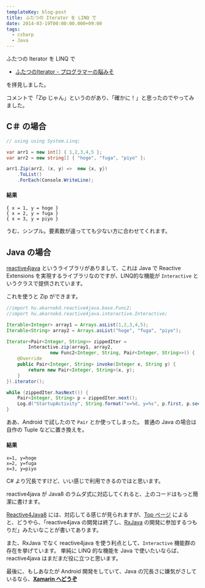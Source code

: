 ```yaml
---
templateKey: blog-post
title: ふたつの Iterator を LINQ で
date: 2014-03-19T00:00:00.000+09:00
tags:
  - csharp
  - Java
---
```

ふたつの Iterator を LINQ で

* [ふたつのIterator - プログラマーの脳みそ](http://d.hatena.ne.jp/Nagise/20140315/1394884271)

を拝見しました。
<!--more-->
コメントで「Zip じゃん」というのがあり、「確かに！」と思ったのでやってみました。

## C＃ の場合

```csharp
// using using System.Linq;

var arr1 = new int[] { 1,2,3,4,5 };
var arr2 = new string[] { "hoge", "fuga", "piyo" };

arr1.Zip(arr2, (x, y) =>  new {x, y})
    .ToList()
    .ForEach(Console.WriteLine);
```

#### 結果

```
{ x = 1, y = hoge }
{ x = 2, y = fuga }
{ x = 3, y = piyo }
```

うむ、シンプル。要素数が違ってても少ない方に合わせてくれます。

## Java の場合

[reactive4java](https://code.google.com/p/reactive4java/) というライブラリがありまして、これは Java で Reactive Extensions を実現するライブラリなのですが、LINQ的な機能が ``Interactive`` というクラスで提供されています。

これを使うと Zip ができます。

```java
//import hu.akarnokd.reactive4java.base.Func2;
//import hu.akarnokd.reactive4java.interactive.Interactive;

Iterable<Integer> array1 = Arrays.asList(1,2,3,4,5);
Iterable<String> array2 = Arrays.asList("hoge", "fuga", "piyo");

Iterator<Pair<Integer, String>> zippedIter = 
		Interactive.zip(array1, array2, 
				new Func2<Integer, String, Pair<Integer, String>>() {
	@Override
	public Pair<Integer, String> invoke(Integer x, String y) {
		return new Pair<Integer, String>(x, y);
	}
}).iterator();

while (zippedIter.hasNext()) {
	Pair<Integer, String> p = zippedIter.next();
	Log.d("StartupActivity", String.format("x=%d, y=%s", p.first, p.second));
}
```

ああ、Android で試したので ``Pair`` とか使ってしまった。
普通の Java の場合は自作の Tuple などに置き換えを。

#### 結果

```
x=1, y=hoge 
x=2, y=fuga 
x=3, y=piyo 
```

C# より冗長ですけど、いい感じで利用できるのではと思います。

reactive4java が Java8 のラムダ式に対応してくれると、上のコードはもっと簡潔に書けます。

[Reactive4Java8](https://code.google.com/p/reactive4java/wiki/Reactive4Java8) には、対応してる感じが見られますが、[Top ページ](https://code.google.com/p/reactive4java/) によると、どうやら、「reactive4java の開発は終了し、[RxJava](https://github.com/Netflix/RxJava) の開発に参加するつもりだ」みたいなことが書いてあります。

また、RxJava でなく reactive4java を使う利点として、``Interactive`` 機能群の存在を挙げています。
単純に LINQ 的な機能を Java で使いたいならば、 reactive4java はまだまだ役に立つと思います。

最後に、もしあなたが Android 開発をしていて、Java の冗長さに嫌気がさしているなら、[**Xamarin へどうぞ**](http://xamarin.com/csharp) 